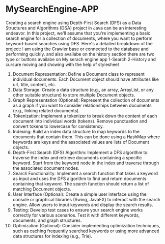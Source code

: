 # MySearchEngine-APP
Creating a search engine using Depth-First Search (DFS) as a Data Structures and Algorithms (DSA) project in Java can be an interesting endeavor. In this project, we'll assume that you're implementing a basic search engine for a collection of documents, where you want to perform keyword-based searches using DFS. Here's a detailed breakdown of the project:
I am using the Crawler base or connected to  the database and performing quickly. and also availabe on the history section 
there are two type or buttons availabe on My serach engine app
1-Search
2-History
and cursure moving and showing with the help of stylesheet 
1. Document Representation:
Define a Document class to represent individual documents.
Each Document object should have attributes like url, title, content, etc.
2. Data Storage:
Create a data structure (e.g., an array, ArrayList, or any other suitable structure) to store multiple Document objects.
3. Graph Representation (Optional):
Represent the collection of documents as a graph if you want to consider relationships between documents (e.g., linking related documents).
4. Tokenization:
Implement a tokenizer to break down the content of each document into individual words (tokens).
Remove punctuation and convert tokens to lowercase for consistency.
5. Indexing:
Build an index data structure to map keywords to the documents that contain them.
This can be done using a HashMap where keywords are keys and the associated values are lists of Document objects.
6. Depth-First Search (DFS) Algorithm:
Implement a DFS algorithm to traverse the index and retrieve documents containing a specific keyword.
Start from the keyword node in the index and traverse through the associated document nodes.
7. Search Functionality:
Implement a search function that takes a keyword as input and uses the DFS algorithm to find and return documents containing that keyword.
The search function should return a list of matching Document objects.
8. User Interface (Optional):
Create a simple user interface using the console or graphical libraries (Swing, JavaFX) to interact with the search engine.
Allow users to input keywords and display the search results.
9. Testing:
Develop test cases to ensure your search engine works correctly for various scenarios.
Test it with different keywords, documents, and graph structures.
10. Optimization (Optional):
Consider implementing optimization techniques, such as caching frequently searched keywords or using more advanced data structures for indexing (e.g., Trie).
